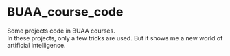 # BUAA_course_code
Some projects code in BUAA courses.  
In these projects, only a few tricks are used. But it shows me a new world of artificial intelligence.
